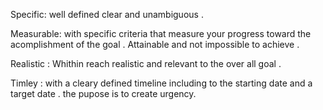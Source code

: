 Specific: well defined clear and unambiguous .

Measurable: with specific criteria that measure your progress toward the acomplishment of the goal
.
Attainable and not impossible to achieve .

Realistic : Whithin reach realistic and relevant to the over all goal .

Timley : with a cleary defined timeline including to the starting date and a target date . the pupose is to create urgency.
